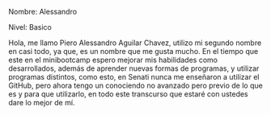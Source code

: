 
Nombre: Alessandro

Nivel: Basico

Hola, me llamo Piero Alessandro Aguilar Chavez, utilizo mi segundo nombre en casi todo, ya que, es un nombre
que me gusta mucho. En el tiempo que este en el minibootcamp espero mejorar mis habilidades como desarrollados,
además de aprender nuevas formas de programas, y utilizar programas distintos, como esto, en Senati nunca me 
enseñaron a utilizar el GitHub, pero ahora tengo un conociendo no avanzado pero previo de lo que es y para 
que utilizarlo, en todo este transcurso que estaré con ustedes dare lo mejor de mí.

